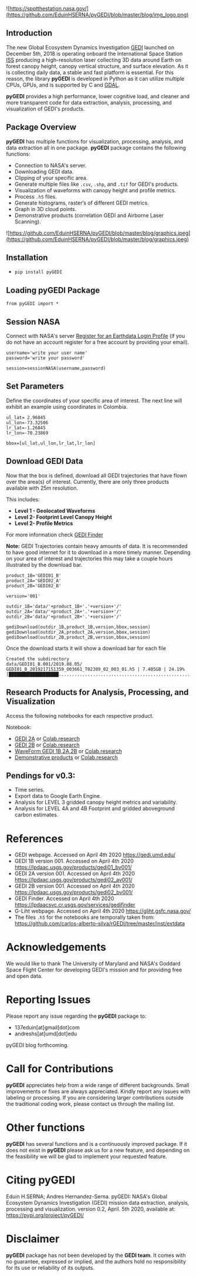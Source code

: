 ![https://spotthestation.nasa.gov/](https://github.com/EduinHSERNA/pyGEDI/blob/master/blog/img_logo.png)

## Introduction
The new Global Ecosystem Dynamics Investigation [GEDI](https://gedi.umd.edu/) launched on December 5th, 2018 is operating onboard the International Space Station [ISS](https://spotthestation.nasa.gov/) producing a high-resolution laser collecting 3D data around Earth on forest canopy height, canopy vertical structure, and surface elevation. As it is collecting daily data, a stable and fast platform is essential. For this reason, the library __pyGEDI__ is developed in Python as it can utilize multiple CPUs, GPUs, and is supported by C and [GDAL](https://github.com/OSGeo/gdal). 

__pyGEDI__ provides a high performance, lower cognitive load, and cleaner and more transparent code for data extraction, analysis, processing, and visualization of GEDI's products.

## Package Overview 
__pyGEDI__ has multiple functions for visualization, processing, analysis, and data extraction all in one package. __pyGEDI__ package contains the following functions:  
- Connection to NASA's server.  
- Downloading GEDI data.   
- Clipping of your specific area.  
- Generate multiple files like `.csv`, `.shp`, and `.tif` for GEDI's products.  
- Visualization of waveforms with canopy height and profile metrics.  
- Process `.h5` files.  
- Generate histograms, raster’s of different GEDI metrics.  
- Graph in 3D cloud points.  
- Demonstrative products (correlation GEDI and Airborne Laser Scanning).

![https://github.com/EduinHSERNA/pyGEDI/blob/master/blog/graphics.jpeg](https://github.com/EduinHSERNA/pyGEDI/blob/master/blog/graphics.jpeg)


## Installation  
 
- `pip install pyGEDI`   

## Loading pyGEDI Package
`from pyGEDI import *`
## Session NASA  
Connect with NASA's server [Register for an Earthdata Login Profile](https://urs.earthdata.nasa.gov/users/new) (if you do not have an account register for a free account by providing your email).  
```
username='write your user name'
password='write your password'

session=sessionNASA(username,password)
```
## Set Parameters  
Define the coordinates of your specific area of interest. The next line will exhibit an example using coordinates in Colombia.
```  
ul_lat= 2.96845  
ul_lon=-73.32586
lr_lat=-1.26845
lr_lon=-70.23869  

bbox=[ul_lat,ul_lon,lr_lat,lr_lon]
```
## Download GEDI Data  
Now that the box is defined, download all GEDI trajectories that have flown over the area(s) of interest. Currently, there are only three products available with 25m resolution.  

This includes:  
- **Level 1 - Geolocated Waveforms**
- **Level 2- Footprint Level Canopy Height**  
- **Level 2- Profile Metrics**  

For more information check [GEDI Finder](https://lpdaacsvc.cr.usgs.gov/services/gedifinder)  

**Note:** GEDI Trajectories contain heavy amounts of data. It is recommended to have good internet for it to download in a more timely manner. Depending on your area of interest and trajectories this may take a couple hours illustrated by the download bar.
```
product_1B='GEDI01_B'
product_2A='GEDI02_A'
product_2B='GEDI02_B'

version='001'

outdir_1B='data/'+product_1B+'.'+version+'/'
outdir_2A='data/'+product_2A+'.'+version+'/'
outdir_2B='data/'+product_2B+'.'+version+'/'

gediDownload(outdir_1B,product_1B,version,bbox,session)
gediDownload(outdir_2A,product_2A,version,bbox,session)
gediDownload(outdir_2B,product_2B,version,bbox,session)
```
Once the download starts it will show a download bar for each file

```
Created the subdirectory   
data/GEDI01_B.001/2019.08.05/
GEDI01_B_2019217151359_O03661_T02309_02_003_01.h5 | 7.405GB | 24.19%   
[███████████████████......................................................]
```

## Research Products for Analysis, Processing, and Visualization    
Access the following notebooks for each respective product.

Notebook:
- [GEDI 2A](https://github.com/EduinHSERNA/pyGEDI/blob/master/notebook/GEDI2_A.ipynb) or [Colab.research](https://colab.research.google.com/drive/17yg17WSpZQr_9Aq2yOHUZumbR-ywM39I)
- [GEDI 2B](https://github.com/EduinHSERNA/pyGEDI/blob/master/notebook/GEDI2_B.ipynb) or [Colab.research](https://colab.research.google.com/drive/1KMxx7WdH4t55vHVx61HKRp_97Tc2-Mk4)
- [WaveForm GEDI 1B,2A,2B](https://github.com/EduinHSERNA/pyGEDI/blob/master/notebook/GEDI_Waveforms.ipynb) or [Colab.research](https://colab.research.google.com/drive/1NnG21nC6ubioMI6rnlRtYgjAp6lcMX0q)
- [Demonstrative products](https://github.com/EduinHSERNA/pyGEDI/blob/master/notebook/Demonstrative%20products.ipynb) or  [Colab.research](https://colab.research.google.com/drive/1LMfL0ssvP1jtWZLdKEZAhl9FOgXXkI8B)
  
## Pendings for v0.3:  
- Time series.  
- Export data to Google Earth Engine.
- Analysis for LEVEL 3 gridded canopy height metrics and variability.
- Analysis for LEVEL 4A and 4B Footprint and gridded aboveground carbon estimates.  
  
# References
- GEDI webpage. Accessed on April 4th 2020 https://gedi.umd.edu/  
- GEDI 1B version 001. Accessed on April 4th 2020 https://lpdaac.usgs.gov/products/gedi01_bv001/  
- GEDI 2A version 001. Accessed on April 4th 2020 https://lpdaac.usgs.gov/products/gedi02_av001/  
- GEDI 2B version 001. Accessed on April 4th 2020 https://lpdaac.usgs.gov/products/gedi02_bv001/  
- GEDI Finder. Accessed on April 4th 2020 https://lpdaacsvc.cr.usgs.gov/services/gedifinder  
- G-Liht webpage. Accessed on April 4th 2020 https://gliht.gsfc.nasa.gov/  
- The files `.h5` for the notebooks are temporally taken from: https://github.com/carlos-alberto-silva/rGEDI/tree/master/inst/extdata   

# Acknowledgements
We would like to thank The University of Maryland and NASA's Goddard Space Flight Center for developing GEDI's mission and for providing free and open data.

# Reporting Issues
Please report any issue regarding the __pyGEDI__ package to:  

- 137eduin[at]gmail[dot]com  
- andreshs[at]umd[dot]edu

pyGEDI blog forthcoming.

# Call for Contributions
__pyGEDI__ appreciates help from a wide range of different backgrounds. Small improvements or fixes are always appreciated. Kindly report any issues with labeling or processing. If you are considering larger contributions outside the traditional coding work, please contact us through the mailing list.  

# Other functions
__pyGEDI__ has several functions and is a continuously improved package. If it does not exist in __pyGEDI__ please ask us for a new feature, and depending on the feasibility we will be glad to implement your requested feature.

# Citing pyGEDI
Eduin H.SERNA; Andres Hernandez-Serna. pyGEDI: NASA's Global Ecosystem Dynamics Investigation (GEDI) mission data extraction, analysis, processing and visualization. version 0.2, April. 5th 2020, available at: https://pypi.org/project/pyGEDI/


# Disclaimer
__pyGEDI__ package has not been developed by the __GEDI team__. It comes with no guarantee, expressed or implied, and the authors hold no responsibility for its use or reliability of its outputs.

